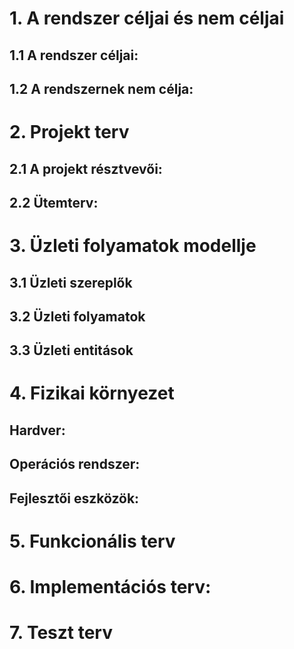 # 1. A rendszer céljai és nem céljai
## 1.1 A rendszer céljai:
## 1.2 A rendszernek nem célja:

# 2. Projekt terv
## 2.1 A projekt résztvevői: 
## 2.2 Ütemterv:

# 3. Üzleti folyamatok modellje
## 3.1 Üzleti szereplők
## 3.2 Üzleti folyamatok
## 3.3 Üzleti entitások

# 4. Fizikai környezet
## Hardver:
## Operációs rendszer:
## Fejlesztői eszközök:

# 5. Funkcionális terv

# 6. Implementációs terv:

# 7. Teszt terv
